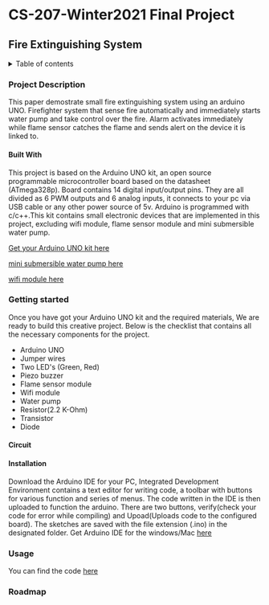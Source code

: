 # CS-207-Winter2021 Final Project

## Fire Extinguishing System
<details>
<summary>Table of contents</summary>

+ [Project Description](#project-description)
  + [Built With](#built-with)
+ [Getting Started](#getting-started)
  + [Circuit](#circuit)
  + [Installation](#installation)
+ [Usage](#usage)
+ [Roadmap](#roadmap)
</details>
 
### Project Description

This paper demostrate small fire extinguishing system using an arduino UNO. Firefighter system that sense fire automatically and immediately starts water pump and take control over the fire. Alarm activates immediately while flame sensor catches the flame and sends alert on the device it is linked to.

#### Built With
This project is based on the Arduino UNO kit, an open source programmable microcontroller board based on the datasheet (ATmega328p). Board contains 14 digital input/output pins. They are all divided as 6 PWM outputs and 6 analog inputs, it connects to your pc via USB cable or any other power source of 5v. Arduino is programmed with c/c++.This kit contains small electronic devices that are implemented in this project, excluding wifi module, flame sensor module and mini submersible water pump.

[Get your Arduino UNO kit here](https://solarbotics.com/product/ardx/)
   
[mini submersible water pump here](https://www.amazon.ca/Amphibious-Circulation-Submersible-Fountain-Hydroponics/dp/B07QSJ4BF1/ref=sr_1_17?dchild=1&keywords=Mini+Water+Pump&qid=1617756177&sr=8-17)

[wifi module here](https://www.amazon.ca/KeeYees-Internet-Development-Wireless-Compatible/dp/B07PR9T5R5/ref=sr_1_10?crid=XX1KHUHMMUKP&dchild=1&keywords=wifi+module+esp8266&qid=1617756353&sprefix=wifi+module+esp%2Caps%2C195&sr=8-10)


### Getting started
Once you have got your Arduino UNO kit and the required materials, We are ready to build this creative project. Below is the checklist that contains all the necessary components for the project.

- Arduino UNO
- Jumper wires
- Two LED's (Green, Red)
- Piezo buzzer
- Flame sensor module
- Wifi module
- Water pump
- Resistor(2.2 K-Ohm)
- Transistor
- Diode
#### Circuit 
#### Installation
Download the Arduino IDE for your PC, Integrated Development Environment contains a text editor for writing code, a toolbar with buttons for various function and series of menus. The code written in the IDE is then uploaded to function the arduino. There are two buttons, verify(check your code for error while compiling) and Upoad(Uploads code to the configured board). The sketches are saved with the file extension (.ino) in the designated folder.
Get Arduino IDE for the windows/Mac [here](https://www.arduino.cc/en/software)

### Usage
You can find the code [here]()

### Roadmap

